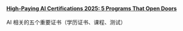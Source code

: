#### [High-Paying AI Certifications 2025: 5 Programs That Open Doors](https://learnaitoprofit.com/high-paying-ai-certifications-2025-5-programs-that-open-doors-60f5b2480aa9)

AI 相关的五个重要证书（学历证书、课程、测试）